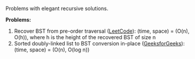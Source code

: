 Problems with elegant recursive solutions.

**Problems:**
1. Recover BST from pre-order traversal ([LeetCode](https://leetcode.com/problems/construct-binary-search-tree-from-preorder-traversal/)): (time, space) = (O(n), O(h)), where h is the height of the recovered BST of size n
2. Sorted doubly-linked list to BST conversion in-place ([GeeksforGeeks](https://www.geeksforgeeks.org/in-place-conversion-of-sorted-dll-to-balanced-bst/)): (time, space) = (O(n), O(log n))
